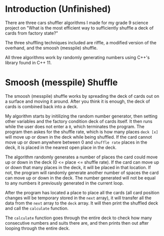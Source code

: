 # Introduction (Unfinished)

There are three cars shuffler algorithms I made for my grade 9 science project on "What is the most efficient way to sufficiently shuffle a deck of cards from 
factory state?"

The three shuffling techniques included are riffle, a modified version of the overhand, and the smoosh (messpile) shuffle.

All three algorithms work by randomly generating numbers using C++'s <random> library found in C++ 11.

# Smoosh (messpile) Shuffle

The smoosh (messpile) shuffle works by spreading the deck of cards out on a surface and moving it around. After you think it is enough, the deck of cards is 
combined back into a deck. 

My algorithm starts by initilizing the random number generator, then setting other variables and the factory condition deck of cards itself. It then runs while the user does not enter a `0`, which terminates the program. The program then askes for the shuffle rate, which is how many places `deck [x]` will move up or down in the deck while being shuffled. If the card cannot move up or down anywhere between 0 and `shuffle rate` places in the deck, it is placed in the nearest open place in the deck.
  
The algorithm randomly generates a number of places the card could move up or down in the deck (0 <= place <= shuffle rate). If the card can move up or down that many places in the deck, it will be placed in that location. If not, the program will randomly generate another number of spaces the card can move up or down in the deck. The number generated will not be equal to any numbers it previously generated in the current loop. 
  
After the program has located a place to place all the cards (all card position changes will be temporary stored in the `next` array), it will transfer all the data from the `next` array to the `deck` array. It will then print the shuffled deck and call the `calculate` function.
  
The `calculate` function goes through the entire deck to check how many consecutive numbers and suits there are, and then prints then out after looping through the entire deck.
